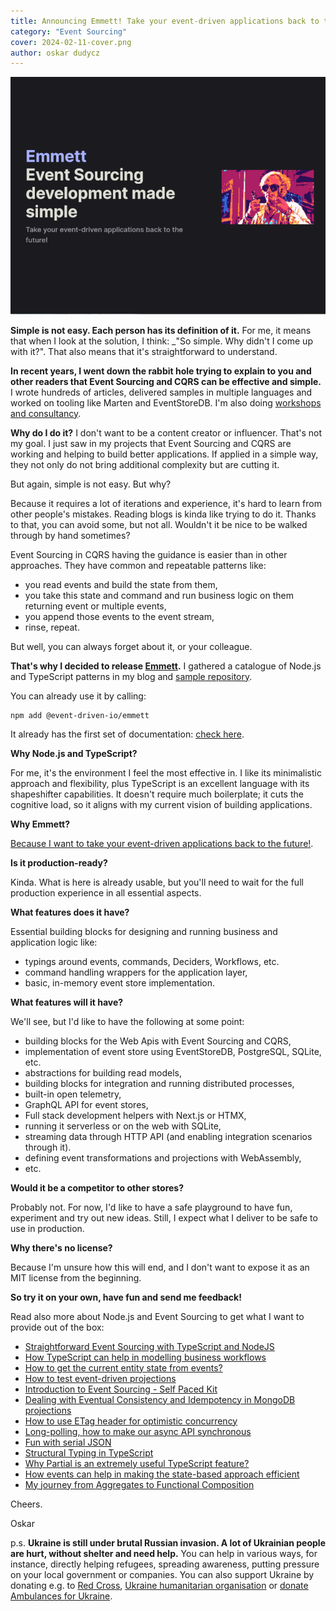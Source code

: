 ```yaml
---
title: Announcing Emmett! Take your event-driven applications back to the future!
category: "Event Sourcing"
cover: 2024-02-11-cover.png
author: oskar dudycz
---
```


![cover](2024-02-11-cover.png)

**Simple is not easy. Each person has its definition of it.** For me, it means that when I look at the solution, I think: _"So simple. Why didn't I come up with it?". That also means that it's straightforward to understand.

**In recent years, I went down the rabbit hole trying to explain to you and other readers that Event Sourcing and CQRS can be effective and simple.** I wrote hundreds of articles, delivered samples in multiple languages and worked on tooling like Marten and EventStoreDB. I'm also doing [workshops and consultancy](/en/training). 

**Why do I do it?** I don't want to be a content creator or influencer. That's not my goal. I just saw in my projects that Event Sourcing and CQRS are working and helping to build better applications. If applied in a simple way, they not only do not bring additional complexity but are cutting it.

But again, simple is not easy. But why?

Because it requires a lot of iterations and experience, it's hard to learn from other people's mistakes. Reading blogs is kinda like trying to do it. Thanks to that, you can avoid some, but not all. Wouldn't it be nice to be walked through by hand sometimes?

Event Sourcing in CQRS having the guidance is easier than in other approaches. They have common and repeatable patterns like:
- you read events and build the state from them,
- you take this state and command and run business logic on them returning event or multiple events,
- you append those events to the event stream,
- rinse, repeat.

But well, you can always forget about it, or your colleague.

**That's why I decided to release [Emmett](https://event-driven-io.github.io/emmett/).** I gathered a catalogue of Node.js and TypeScript patterns in my blog and [sample repository](https://github.com/oskardudycz/EventSourcing.NodeJS).

You can already use it by calling:

```shell
npm add @event-driven-io/emmett
```

It already has the first set of documentation: [check here](https://event-driven-io.github.io/emmett/).

**Why Node.js and TypeScript?**

For me, it's the environment I feel the most effective in. I like its minimalistic approach and flexibility, plus TypeScript is an excellent language with its shapeshifter capabilities. It doesn't require much boilerplate; it cuts the cognitive load, so it aligns with my current vision of building applications.

**Why Emmett?**

[Because I want to take your event-driven applications back to the future!](https://en.m.wikipedia.org/wiki/Emmett_Brown).

**Is it production-ready?**

Kinda. What is here is already usable, but you'll need to wait for the full production experience in all essential aspects.

**What features does it have?**

Essential building blocks for designing and running business and application logic like:
- typings around events, commands, Deciders, Workflows, etc.
- command handling wrappers for the application layer,
- basic, in-memory event store implementation.

**What features will it have?**

We'll see, but I'd like to have the following at some point:

- building blocks for the Web Apis with Event Sourcing and CQRS,
- implementation of event store using EventStoreDB, PostgreSQL, SQLite, etc.
- abstractions for building read models,
- building blocks for integration and running distributed processes,
- built-in open telemetry,
- GraphQL API for event stores,
- Full stack development helpers with Next.js or HTMX,
- running it serverless or on the web with SQLite,
- streaming data through HTTP API (and enabling integration scenarios through it).
- defining event transformations and projections with WebAssembly,
- etc.

**Would it be a competitor to other stores?**

Probably not. For now, I'd like to have a safe playground to have fun, experiment and try out new ideas. Still, I expect what I deliver to be safe to use in production.

**Why there's no license?**

Because I'm unsure how this will end, and I don't want to expose it as an MIT license from the beginning.

**So try it on your own, have fun and send me feedback!** 

Read also more about Node.js and Event Sourcing to get what I want to provide out of the box:
- [Straightforward Event Sourcing with TypeScript and NodeJS](/en/type_script_node_Js_event_sourcing/)
- [How TypeScript can help in modelling business workflows](/en/how_to_have_fun_with_typescript_and_workflow/)
- [How to get the current entity state from events?](/en/how_to_get_the_current_entity_state_in_event_sourcing/)
- [How to test event-driven projections](/en/testing_event_driven_projections/)
- [Introduction to Event Sourcing - Self Paced Kit](/en/introduction_to_event_sourcing/)
- [Dealing with Eventual Consistency and Idempotency in MongoDB projections](/en/dealing_with_eventual_consistency_and_idempotency_in_mongodb_projections/)
- [How to use ETag header for optimistic concurrency](/en/how_to_use_etag_header_for_optimistic_concurrency/)
- [Long-polling, how to make our async API synchronous](/en/long_polling_and_eventual_consistency/)
- [Fun with serial JSON](/en/fun_with_json_serialisation/)
- [Structural Typing in TypeScript](/en/structural_typing_in_type_script/)
- [Why Partial<Type> is an extremely useful TypeScript feature?](/en/partial_typescript/)
- [How events can help in making the state-based approach efficient](/en/how_events_can_help_on_making_state_based_approach_efficient/)
- [My journey from Aggregates to Functional Composition](/my_journey_from_aggregates/)

Cheers.

Oskar

p.s. **Ukraine is still under brutal Russian invasion. A lot of Ukrainian people are hurt, without shelter and need help.** You can help in various ways, for instance, directly helping refugees, spreading awareness, putting pressure on your local government or companies. You can also support Ukraine by donating e.g. to [Red Cross](https://www.icrc.org/pl/donate/ukraine), [Ukraine humanitarian organisation](https://savelife.in.ua/pl/donate/) or [donate Ambulances for Ukraine](https://www.gofundme.com/f/help-to-save-the-lives-of-civilians-in-a-war-zone).
